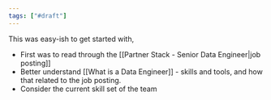 ```yaml
---
tags: ["#draft"]
---
```


This was easy-ish to get started with, 

- First was to read through the [[Partner Stack - Senior Data Engineer|job posting]]
- Better understand [[What is a Data Engineer]] - skills and tools, and how that related to the job posting.
- Consider the current skill set of the team 

